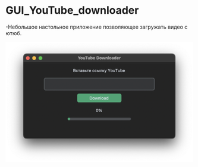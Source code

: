 # GUI_YouTube_downloader
-Небольшое настольное приложение позволяющее загружать видео с ютюб.
<div align="center">
  <img src=https://github.com/DrrBurger/Photos_for_git/blob/master/yt_downloader.png" width=auto height=auto/>
</div>
